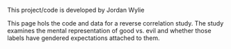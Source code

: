 This project/code is developed by Jordan Wylie

This page hols the code and data for a reverse correlation study. The study examines the mental representation of good vs. evil and whether those labels have gendered expectations attached to them.